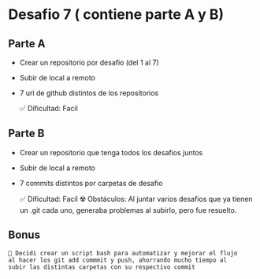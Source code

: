   # Desafio 7 ( contiene parte A y B)
   
  ## Parte A
  + Crear un repositorio por desafio (del 1 al 7)    
  + Subir de local a remoto
  + 7 url de github distintos de los repositorios
  
    ✅ Dificultad: Facil  
  
  ## Parte B
  + Crear un repositorio que tenga todos los desafios juntos
  + Subir de local a remoto
  + 7 commits distintos por carpetas de desafio
  
    ✅ Dificultad: Facil
    ☢️ Obstáculos: Al juntar varios desafios que ya tienen un .git cada uno, generaba problemas al subirlo, pero fue resuelto. 
  
  ## Bonus
    🧠 Decidi crear un script bash para automatizar y mejorar el flujo
    al hacer los git add commmit y push, ahorrando mucho tiempo al
    subir las distintas carpetas con su respectivo commit
  
